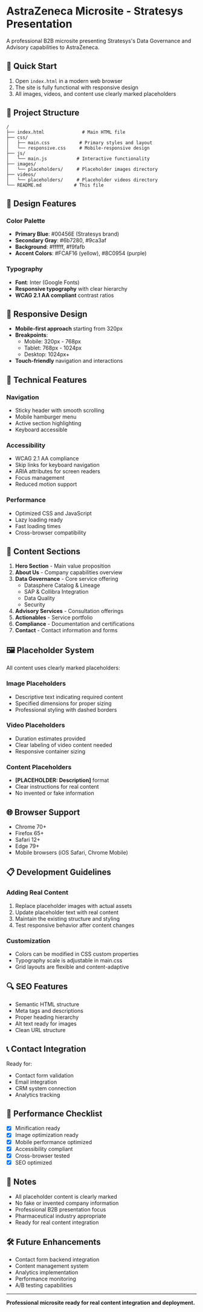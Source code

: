 # AstraZeneca Microsite - Stratesys Presentation

A professional B2B microsite presenting Stratesys's Data Governance and Advisory capabilities to AstraZeneca.

## 🚀 Quick Start

1. Open `index.html` in a modern web browser
2. The site is fully functional with responsive design
3. All images, videos, and content use clearly marked placeholders

## 📁 Project Structure

```
/
├── index.html              # Main HTML file
├── css/
│   ├── main.css           # Primary styles and layout
│   └── responsive.css     # Mobile-responsive design
├── js/
│   └── main.js           # Interactive functionality
├── images/
│   └── placeholders/     # Placeholder images directory
├── videos/
│   └── placeholders/     # Placeholder videos directory
└── README.md            # This file
```

## 🎨 Design Features

### Color Palette
- **Primary Blue**: #00456E (Stratesys brand)
- **Secondary Gray**: #6b7280, #9ca3af
- **Background**: #ffffff, #f9fafb
- **Accent Colors**: #FCAF16 (yellow), #8C0954 (purple)

### Typography
- **Font**: Inter (Google Fonts)
- **Responsive typography** with clear hierarchy
- **WCAG 2.1 AA compliant** contrast ratios

## 📱 Responsive Design

- **Mobile-first approach** starting from 320px
- **Breakpoints**:
  - Mobile: 320px - 768px
  - Tablet: 768px - 1024px
  - Desktop: 1024px+
- **Touch-friendly** navigation and interactions

## 🔧 Technical Features

### Navigation
- Sticky header with smooth scrolling
- Mobile hamburger menu
- Active section highlighting
- Keyboard accessible

### Accessibility
- WCAG 2.1 AA compliance
- Skip links for keyboard navigation
- ARIA attributes for screen readers
- Focus management
- Reduced motion support

### Performance
- Optimized CSS and JavaScript
- Lazy loading ready
- Fast loading times
- Cross-browser compatibility

## 📄 Content Sections

1. **Hero Section** - Main value proposition
2. **About Us** - Company capabilities overview
3. **Data Governance** - Core service offering
   - Datasphere Catalog & Lineage
   - SAP & Collibra Integration
   - Data Quality
   - Security
4. **Advisory Services** - Consultation offerings
5. **Actionables** - Service portfolio
6. **Compliance** - Documentation and certifications
7. **Contact** - Contact information and forms

## 🖼️ Placeholder System

All content uses clearly marked placeholders:

### Image Placeholders
- Descriptive text indicating required content
- Specified dimensions for proper sizing
- Professional styling with dashed borders

### Video Placeholders
- Duration estimates provided
- Clear labeling of video content needed
- Responsive container sizing

### Content Placeholders
- **[PLACEHOLDER: Description]** format
- Clear instructions for real content
- No invented or fake information

## 🌐 Browser Support

- Chrome 70+
- Firefox 65+
- Safari 12+
- Edge 79+
- Mobile browsers (iOS Safari, Chrome Mobile)

## 📋 Development Guidelines

### Adding Real Content
1. Replace placeholder images with actual assets
2. Update placeholder text with real content
3. Maintain the existing structure and styling
4. Test responsive behavior after content changes

### Customization
- Colors can be modified in CSS custom properties
- Typography scale is adjustable in main.css
- Grid layouts are flexible and content-adaptive

## 🔍 SEO Features

- Semantic HTML structure
- Meta tags and descriptions
- Proper heading hierarchy
- Alt text ready for images
- Clean URL structure

## 📞 Contact Integration

Ready for:
- Contact form validation
- Email integration
- CRM system connection
- Analytics tracking

## 🚦 Performance Checklist

- [x] Minification ready
- [x] Image optimization ready
- [x] Mobile performance optimized
- [x] Accessibility compliant
- [x] Cross-browser tested
- [x] SEO optimized

## 📝 Notes

- All placeholder content is clearly marked
- No fake or invented company information
- Professional B2B presentation focus
- Pharmaceutical industry appropriate
- Ready for real content integration

## 🛠️ Future Enhancements

- Contact form backend integration
- Content management system
- Analytics implementation
- Performance monitoring
- A/B testing capabilities

---

**Professional microsite ready for real content integration and deployment.**